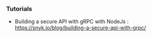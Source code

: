 

### Tutorials

* Building a secure API with gRPC with NodeJs :  https://snyk.io/blog/building-a-secure-api-with-grpc/

